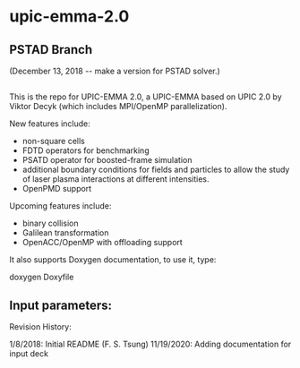 # upic-emma-2.0

## PSTAD Branch

(December 13, 2018 -- make a version for PSTAD solver.)

##


This is the repo for UPIC-EMMA 2.0, a UPIC-EMMA based on UPIC 2.0 by Viktor Decyk (which includes MPI/OpenMP parallelization). 

New features include:

* non-square cells
* FDTD operators for benchmarking
* PSATD operator for boosted-frame simulation
* additional boundary conditions for fields and particles to allow the study of laser plasma interactions at different intensities.
* OpenPMD support

Upcoming features include:

* binary collision
* Galilean transformation
* OpenACC/OpenMP with offloading support



It also supports Doxygen documentation, to use it, type:

doxygen Doxyfile



## Input parameters:



Revision History:

1/8/2018:  Initial README (F. S. Tsung)
11/19/2020: Adding documentation for input deck

